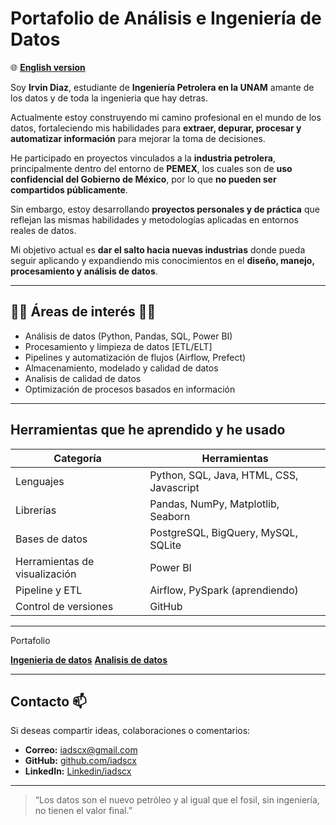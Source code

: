 #  Portafolio de Análisis e Ingeniería de Datos
🌐 **[English version](README_EN.md)**

Soy **Irvin Diaz**, estudiante de **Ingeniería Petrolera en la UNAM** amante de los datos y de toda la ingenieria que hay detras.

Actualmente estoy construyendo mi camino profesional en el mundo de los datos, fortaleciendo mis habilidades para **extraer, depurar, procesar y automatizar información** para mejorar la toma de decisiones.  

He participado en proyectos vinculados a la **industria petrolera**, principalmente dentro del entorno de **PEMEX**, los cuales son de **uso confidencial del Gobierno de México**, por lo que **no pueden ser compartidos públicamente**.  

Sin embargo, estoy desarrollando **proyectos personales y de práctica** que reflejan las mismas habilidades y metodologías aplicadas en entornos reales de datos.  

Mi objetivo actual es **dar el salto hacia nuevas industrias** donde pueda seguir aplicando y expandiendo mis conocimientos en el **diseño, manejo, procesamiento y análisis de datos**.

---

## 👨‍💻 Áreas de interés 👨‍💻

- Análisis de datos (Python, Pandas, SQL, Power BI)
- Procesamiento y limpieza de datos [ETL/ELT]
- Pipelines y automatización de flujos (Airflow, Prefect)
- Almacenamiento, modelado y calidad de datos
- Analisis de calidad de datos
- Optimización de procesos basados en información

---

## Herramientas que he aprendido y he usado
| Categoría | Herramientas |
|------------|--------------|
| Lenguajes | Python, SQL, Java, HTML, CSS, Javascript |
| Librerías | Pandas, NumPy, Matplotlib, Seaborn |
| Bases de datos | PostgreSQL, BigQuery, MySQL, SQLite |
| Herramientas de visualización | Power BI |
| Pipeline y ETL | Airflow, PySpark (aprendiendo) |
| Control de versiones | GitHub |

---

Portafolio

[**Ingenieria de datos**](Ingenieria_De_Datos)
[**Analisis de datos**](Analisis_De_Datos)

---

## Contacto 📫

Si deseas compartir ideas, colaboraciones o comentarios:

- **Correo:** iadscx@gmail.com  
- **GitHub:** [github.com/iadscx](https://github.com/iadscx)  
- **LinkedIn:** [Linkedin/iadscx](https://www.linkedin.com/in/iadscx) 

---

> “Los datos son el nuevo petróleo y al igual que el fosil, sin ingeniería, no tienen el valor final.”  